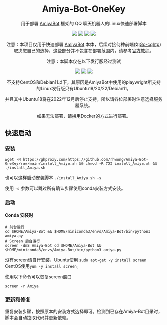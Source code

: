 <div align="center">

# Amiya-Bot-OneKey

用于部署 [AmiyaBot](https://github.com/AmiyaBot/Amiya-Bot) 框架的 QQ 聊天机器人的Linux快速部署脚本<br>


<img src="https://img.shields.io/github/issues/rhwong/Amiya-Bot-OneKey"> <img src="https://img.shields.io/github/forks/rhwong/Amiya-Bot-OneKey"> 
<img src="https://img.shields.io/github/stars/rhwong/Amiya-Bot-OneKey"> <img src="https://img.shields.io/github/license/rhwong/Amiya-Bot-OneKey">

注意：本项目仅用于快速部署 [AmiyaBot](https://github.com/AmiyaBot/Amiya-Bot) 本体，后续对接何种前端(如[Go-cqhtp](https://github.com/Mrs4s/go-cqhttp/))取决您自己的选择，这些部分并不包含在部署范围内，请参考[官方教程](https://www.amiyabot.com/guide/deploy/console/configure.html)。

注意：本脚本仅在以下发行版经过测试

<img src="https://img.shields.io/badge/Ubuntu-x86__64-red?style=flat-square&logo=ubuntu"> 
<img src="https://img.shields.io/badge/Ubuntu-aarch64-red?style=flat-square&logo=ubuntu"> 
<!--<img src="https://img.shields.io/badge/CentOS-x86__64-green?style=flat-square&logo=centos"> -->
<img src="https://img.shields.io/badge/Debian11-x86__64-purple?style=flat-square&logo=debian">

不支持CentOS和Debian11以下，其原因是AmiyaBot中使用的playwright所支持的Linux发行版只有Ubuntu18/20/22/Debian11，

并且其中Ubuntu18将在2022年12月后停止支持，所以请各位部署时注意选择服务器系统。

如果无法部署，请换用Docker的方式进行部署。


</div>
<!-- projectInfo end -->

## 快速启动

### 安装

```shell
wget -N https://ghproxy.com/https://github.com/rhwong/Amiya-Bot-OneKey/raw/main/install_Amiya.sh && chmod -R 755 install_Amiya.sh && ./install_Amiya.sh
```
也可以这样启动安装脚本 `./install_Amiya.sh -s` 

使用 `-s` 参数可以跳过所有确认步骤使用conda安装方式安装。

### 启动

#### Conda 安装时

```
# 前台运行
cd $HOME/Amiya-Bot && $HOME/miniconda3/envs/Amiya-Bot/bin/python3 amiya.py
# Screen 后台运行
screen -dmS Amiya-Bot cd $HOME/Amiya-Bot && $HOME/miniconda3/envs/Amiya-Bot/bin/python3 amiya.py
```
没有screen请自行安装，Ubuntu使用 `sudo apt-get -y install screen` CentOS使用`yum -y install screen`。

使用以下命令可以恢复screen窗口

```shell
screen -r Amiya
```

### 更新和修复

重复安装步骤，按照原本的安装方式选择即可。检测到已存在Amiya-Bot目录时，脚本会自动拉取代码并更新依赖。
